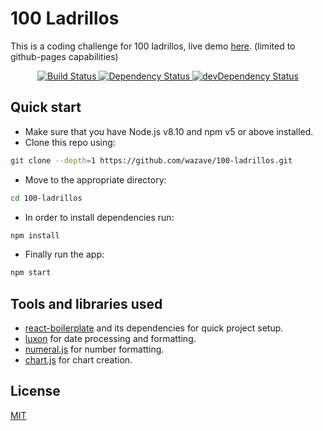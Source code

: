 # 100 Ladrillos

This is a coding challenge for 100 ladrillos, live demo [here](https://wazave.github.io/100-ladrillos/). (limited to github-pages capabilities)

<div align="center">
  </a>
  <!-- Build Status -->
  <a href="https://travis-ci.com/wazave/100-ladrillos">
    <img src="https://travis-ci.com/wazave/100-ladrillos.svg?branch=master" alt="Build Status" />
  </a>
  <!-- Dependency Status -->
  <a href="https://david-dm.org/wazave/100-ladrillos">
    <img src="https://david-dm.org/wazave/100-ladrillos.svg" alt="Dependency Status" />
  </a>
  <!-- devDependency Status -->
  <a href="https://david-dm.org/wazave/100-ladrillos#info=devDependencies">
    <img src="https://david-dm.org/wazave/100-ladrillos/dev-status.svg" alt="devDependency Status" />
  </a>
</div>

## Quick start
- Make sure that you have Node.js v8.10 and npm v5 or above installed.
- Clone this repo using:

```bash
git clone --depth=1 https://github.com/wazave/100-ladrillos.git
```

- Move to the appropriate directory:

```bash
cd 100-ladrillos
```

- In order to install dependencies run:

```bash
npm install
```

- Finally run the app:

```bash
npm start
```

## Tools and libraries used
- [react-boilerplate](https://github.com/react-boilerplate/react-boilerplate/) and its dependencies for quick project setup.
- [luxon](https://github.com/moment/luxon/) for date processing and formatting.
- [numeral.js](https://github.com/adamwdraper/Numeral-js/) for number formatting.
- [chart.js](https://github.com/chartjs/Chart.js/) for chart creation.

## License
[MIT](https://choosealicense.com/licenses/mit/)
